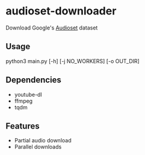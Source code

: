 # audioset-downloader
Download Google's [Audioset](https://research.google.com/audioset/) dataset

## Usage
python3 main.py [-h] [-j NO_WORKERS] [-o OUT_DIR]

## Dependencies
 * youtube-dl
 * ffmpeg
 * tqdm
 
## Features
  * Partial audio download
  * Parallel downloads
